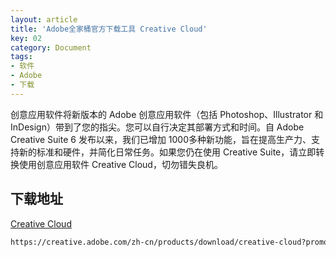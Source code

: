 ```yaml
---
layout: article
title: 'Adobe全家桶官方下载工具 Creative Cloud'
key: 02
category: Document
tags:
- 软件
- Adobe
- 下载
---
```


创意应用软件将新版本的 Adobe 创意应用软件（包括 Photoshop、Illustrator 和 InDesign）带到了您的指尖。您可以自行决定其部署方式和时间。自 Adobe Creative Suite 6 发布以来，我们已增加 1000多种新功能，旨在提高生产力、支持新的标准和硬件，并简化日常任务。如果您仍在使用 Creative Suite，请立即转换使用创意应用软件 Creative Cloud，切勿错失良机。

## 下载地址

[Creative Cloud](https://creative.adobe.com/zh-cn/products/download/creative-cloud?promoid=KSPDX)

```bash
https://creative.adobe.com/zh-cn/products/download/creative-cloud?promoid=KSPDX
```
